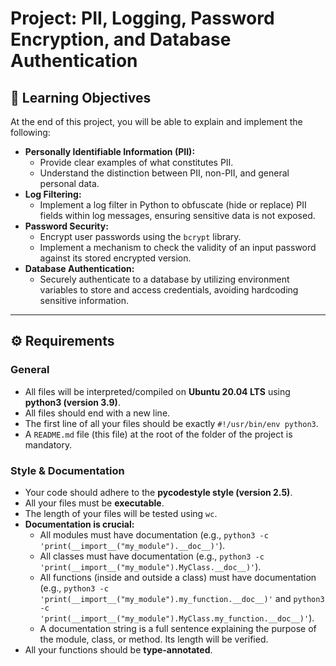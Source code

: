 # Project: PII, Logging, Password Encryption, and Database Authentication

## 📖 Learning Objectives

At the end of this project, you will be able to explain and implement the following:

* **Personally Identifiable Information (PII):**
    * Provide clear examples of what constitutes PII.
    * Understand the distinction between PII, non-PII, and general personal data.
* **Log Filtering:**
    * Implement a log filter in Python to obfuscate (hide or replace) PII fields within log messages, ensuring sensitive data is not exposed.
* **Password Security:**
    * Encrypt user passwords using the `bcrypt` library.
    * Implement a mechanism to check the validity of an input password against its stored encrypted version.
* **Database Authentication:**
    * Securely authenticate to a database by utilizing environment variables to store and access credentials, avoiding hardcoding sensitive information.

---

## ⚙️ Requirements

### General
* All files will be interpreted/compiled on **Ubuntu 20.04 LTS** using **python3 (version 3.9)**.
* All files should end with a new line.
* The first line of all your files should be exactly `#!/usr/bin/env python3`.
* A `README.md` file (this file) at the root of the folder of the project is mandatory.

### Style & Documentation
* Your code should adhere to the **pycodestyle style (version 2.5)**.
* All your files must be **executable**.
* The length of your files will be tested using `wc`.
* **Documentation is crucial:**
    * All modules must have documentation (e.g., `python3 -c 'print(__import__("my_module").__doc__)'`).
    * All classes must have documentation (e.g., `python3 -c 'print(__import__("my_module").MyClass.__doc__)'`).
    * All functions (inside and outside a class) must have documentation (e.g., `python3 -c 'print(__import__("my_module").my_function.__doc__)'` and `python3 -c 'print(__import__("my_module").MyClass.my_function.__doc__)'`).
    * A documentation string is a full sentence explaining the purpose of the module, class, or method. Its length will be verified.
* All your functions should be **type-annotated**.

